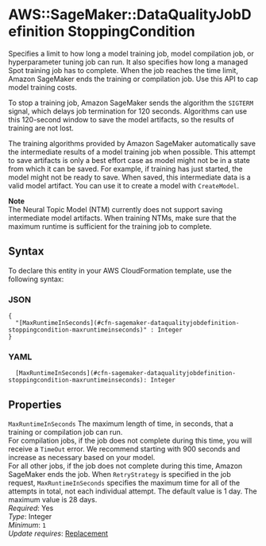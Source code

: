 # AWS::SageMaker::DataQualityJobDefinition StoppingCondition<a name="aws-properties-sagemaker-dataqualityjobdefinition-stoppingcondition"></a>

Specifies a limit to how long a model training job, model compilation job, or hyperparameter tuning job can run\. It also specifies how long a managed Spot training job has to complete\. When the job reaches the time limit, Amazon SageMaker ends the training or compilation job\. Use this API to cap model training costs\.

To stop a training job, Amazon SageMaker sends the algorithm the `SIGTERM` signal, which delays job termination for 120 seconds\. Algorithms can use this 120\-second window to save the model artifacts, so the results of training are not lost\. 

The training algorithms provided by Amazon SageMaker automatically save the intermediate results of a model training job when possible\. This attempt to save artifacts is only a best effort case as model might not be in a state from which it can be saved\. For example, if training has just started, the model might not be ready to save\. When saved, this intermediate data is a valid model artifact\. You can use it to create a model with `CreateModel`\.

**Note**  
The Neural Topic Model \(NTM\) currently does not support saving intermediate model artifacts\. When training NTMs, make sure that the maximum runtime is sufficient for the training job to complete\.

## Syntax<a name="aws-properties-sagemaker-dataqualityjobdefinition-stoppingcondition-syntax"></a>

To declare this entity in your AWS CloudFormation template, use the following syntax:

### JSON<a name="aws-properties-sagemaker-dataqualityjobdefinition-stoppingcondition-syntax.json"></a>

```
{
  "[MaxRuntimeInSeconds](#cfn-sagemaker-dataqualityjobdefinition-stoppingcondition-maxruntimeinseconds)" : Integer
}
```

### YAML<a name="aws-properties-sagemaker-dataqualityjobdefinition-stoppingcondition-syntax.yaml"></a>

```
  [MaxRuntimeInSeconds](#cfn-sagemaker-dataqualityjobdefinition-stoppingcondition-maxruntimeinseconds): Integer
```

## Properties<a name="aws-properties-sagemaker-dataqualityjobdefinition-stoppingcondition-properties"></a>

`MaxRuntimeInSeconds`  <a name="cfn-sagemaker-dataqualityjobdefinition-stoppingcondition-maxruntimeinseconds"></a>
The maximum length of time, in seconds, that a training or compilation job can run\.  
For compilation jobs, if the job does not complete during this time, you will receive a `TimeOut` error\. We recommend starting with 900 seconds and increase as necessary based on your model\.  
For all other jobs, if the job does not complete during this time, Amazon SageMaker ends the job\. When `RetryStrategy` is specified in the job request, `MaxRuntimeInSeconds` specifies the maximum time for all of the attempts in total, not each individual attempt\. The default value is 1 day\. The maximum value is 28 days\.  
*Required*: Yes  
*Type*: Integer  
*Minimum*: `1`  
*Update requires*: [Replacement](https://docs.aws.amazon.com/AWSCloudFormation/latest/UserGuide/using-cfn-updating-stacks-update-behaviors.html#update-replacement)